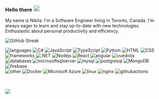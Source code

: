 
### Hello there <img src="https://user-images.githubusercontent.com/22433209/113253549-afc3f600-92c5-11eb-99c8-bb15bea70d4d.gif" width="20px">
My name is Nikita. I'm a Software Engineer living in Toronto, Canada. I'm always eager to learn and stay up-to-date with new technologies. Enthusiastic about personal productivity and efficiency.

![GitHub Streak](https://streak-stats.demolab.com/?user=n3nikita&theme=dark&hide_current_streak=true&hide_border=true&border_radius=10&background=0C1117)

![languages](https://img.shields.io/static/v1?label=&message=languages:&color=0C1117&style=flat-square)
![C#](https://img.shields.io/badge/-C%23-black?style=flat-square&logo=csharp)
![JavaScript](https://img.shields.io/badge/-JavaScript-black?style=flat-square&logo=javascript)
![TypeScript](https://img.shields.io/badge/-TypeScript-black?style=flat-square&logo=typescript)
![Python](https://img.shields.io/badge/-Python-black?style=flat-square&logo=Python)
![HTML](https://img.shields.io/badge/-HTML-black?style=flat-square&logo=html5)
![CSS](https://img.shields.io/badge/-CSS-black?style=flat-square&logo=css3)
<br />
![frameworks](https://img.shields.io/static/v1?label=&message=frameworks:&color=0C1117&style=flat-square)
![.NET](https://img.shields.io/badge/.NET-5C2D91?style=flat-square&logo=.net&logoColor=white)
![Nodejs](https://img.shields.io/badge/-Node.js-black?style=flat-square&logo=Node.js)
![React](https://img.shields.io/badge/-React-black?style=flat-square&logo=react)
![angular](https://img.shields.io/badge/-Angular-black?style=flat-square&logo=angular&logoColor=red)
![vuedotjs](https://img.shields.io/badge/-Vue.js-black?style=flat-square&logo=vuedotjs)
<br />
![databases](https://img.shields.io/static/v1?label=&message=databases:&color=0C1117&style=flat-square)
![microsoftsqlserver](https://img.shields.io/badge/-SQLServer-black?style=flat-square&logo=microsoftsqlserver)
![mysql](https://img.shields.io/badge/-MySQL-black?style=flat-square&logo=mysql)
![postgresql](https://img.shields.io/badge/-PostgreSQL-black?style=flat-square&logo=postgresql)
![MongoDB](https://img.shields.io/badge/-MongoDB-black?style=flat-square&logo=mongodb)
![firebase](https://img.shields.io/badge/-Firebase-black?style=flat-square&logo=firebase)
<br />
![other](https://img.shields.io/static/v1?label=&message=other:&color=0C1117&style=flat-square)
![Docker](https://img.shields.io/badge/-Docker-black?style=flat-square&logo=docker)
![Microsoft Azure](https://img.shields.io/badge/Microsoft%20Azure-232F7E?style=flat-square&logo=microsoft-azure)
![linux](https://img.shields.io/badge/-Linux-black?style=flat-square&logo=linux&logoColor=white)
![nginx](https://img.shields.io/badge/-nginx-black?style=flat-square&logo=nginx)
![githubactions](https://img.shields.io/badge/-CI/CD-black?style=flat-square&logo=githubactions)
<br />
<br />
<br />

<!-- ![Top Langs](https://github-readme-stats.vercel.app/api/top-langs/?username=n3nikita&hide=pascal,javascript&layout=compact&theme=dark&border_radius=10&hide_border=true&bg_color=0C1117) -->

<!-- ![n3nikita's GitHub stats](https://github-readme-stats.vercel.app/api?username=n3nikita&show_icons=true&theme=dark&hide_rank=true&border_radius=10&hide_border=true&bg_color=0C1117) -->


![](https://komarev.com/ghpvc/?username=n3nikita&style=for-the-badge&color=000000&label=visits:)
